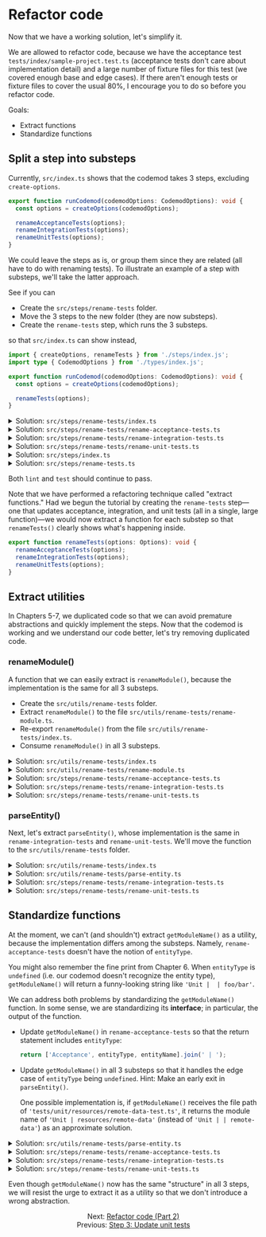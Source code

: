 # Refactor code

Now that we have a working solution, let's simplify it.

We are allowed to refactor code, because we have the acceptance test `tests/index/sample-project.test.ts` (acceptance tests don't care about implementation detail) and a large number of fixture files for this test (we covered enough base and edge cases). If there aren't enough tests or fixture files to cover the usual 80%, I encourage you to do so before you refactor code.

Goals:

- Extract functions
- Standardize functions


## Split a step into substeps

Currently, `src/index.ts` shows that the codemod takes 3 steps, excluding `create-options`.

```ts
export function runCodemod(codemodOptions: CodemodOptions): void {
  const options = createOptions(codemodOptions);

  renameAcceptanceTests(options);
  renameIntegrationTests(options);
  renameUnitTests(options);
}
```

We could leave the steps as is, or group them since they are related (all have to do with renaming tests). To illustrate an example of a step with substeps, we'll take the latter approach.

See if you can

- Create the `src/steps/rename-tests` folder.
- Move the 3 steps to the new folder (they are now substeps).
- Create the `rename-tests` step, which runs the 3 substeps.

so that `src/index.ts` can show instead,

```ts
import { createOptions, renameTests } from './steps/index.js';
import type { CodemodOptions } from './types/index.js';

export function runCodemod(codemodOptions: CodemodOptions): void {
  const options = createOptions(codemodOptions);

  renameTests(options);
}
```

<details>

<summary>Solution: <code>src/steps/rename-tests/index.ts</code></summary>

```ts
export * from './rename-acceptance-tests.js';
export * from './rename-integration-tests.js';
export * from './rename-unit-tests.js';
```

</details>

<details>

<summary>Solution: <code>src/steps/rename-tests/rename-acceptance-tests.ts</code></summary>

The code below shows only the lines that need to be changed after we move the file.

```diff
- import type { Options } from '../types/index.js';
+ import type { Options } from '../../types/index.js';
```

</details>

<details>

<summary>Solution: <code>src/steps/rename-tests/rename-integration-tests.ts</code></summary>

The code below shows only the lines that need to be changed after we move the file.

```diff
- import type { Options } from '../types/index.js';
+ import type { Options } from '../../types/index.js';
```

</details>

<details>

<summary>Solution: <code>src/steps/rename-tests/rename-unit-tests.ts</code></summary>

The code below shows only the lines that need to be changed after we move the file.

```diff
- import type { Options } from '../types/index.js';
+ import type { Options } from '../../types/index.js';
```

</details>

<details>

<summary>Solution: <code>src/steps/index.ts</code></summary>

```diff
export * from './create-options.js';
- export * from './rename-acceptance-tests.js';
- export * from './rename-integration-tests.js';
- export * from './rename-unit-tests.js';
+ export * from './rename-tests.js';
```

</details>

<details>

<summary>Solution: <code>src/steps/rename-tests.ts</code></summary>

```ts
import type { Options } from '../types/index.js';
import {
  renameAcceptanceTests,
  renameIntegrationTests,
  renameUnitTests,
} from './rename-tests/index.js';

export function renameTests(options: Options): void {
  renameAcceptanceTests(options);
  renameIntegrationTests(options);
  renameUnitTests(options);
}
```

</details>

Both `lint` and `test` should continue to pass.

Note that we have performed a refactoring technique called "extract functions." Had we begun the tutorial by creating the `rename-tests` step—one that updates acceptance, integration, and unit tests (all in a single, large function)—we would now extract a function for each substep so that `renameTests()` clearly shows what's happening inside.

```ts
export function renameTests(options: Options): void {
  renameAcceptanceTests(options);
  renameIntegrationTests(options);
  renameUnitTests(options);
}
```


## Extract utilities

In Chapters 5-7, we duplicated code so that we can avoid premature abstractions and quickly implement the steps. Now that the codemod is working and we understand our code better, let's try removing duplicated code.


### renameModule()

A function that we can easily extract is `renameModule()`, because the implementation is the same for all 3 substeps.

- Create the `src/utils/rename-tests` folder.
- Extract `renameModule()` to the file `src/utils/rename-tests/rename-module.ts`.
- Re-export `renameModule()` from the file `src/utils/rename-tests/index.ts`.
- Consume `renameModule()` in all 3 substeps.

<details>

<summary>Solution: <code>src/utils/rename-tests/index.ts</code></summary>

```ts
export * from './rename-module.js';
```

</details>

<details>

<summary>Solution: <code>src/utils/rename-tests/rename-module.ts</code></summary>

```ts
import { AST } from '@codemod-utils/ast-javascript';

type Data = {
  isTypeScript: boolean;
  moduleName: string;
};

export function renameModule(file: string, data: Data): string {
  const traverse = AST.traverse(data.isTypeScript);

  const ast = traverse(file, {
    visitCallExpression(node) {
      if (
        node.value.callee.type !== 'Identifier' ||
        node.value.callee.name !== 'module'
      ) {
        return false;
      }

      if (node.value.arguments.length !== 2) {
        return false;
      }

      switch (node.value.arguments[0].type) {
        case 'Literal': {
          node.value.arguments[0] = AST.builders.literal(data.moduleName);

          break;
        }

        case 'StringLiteral': {
          node.value.arguments[0] = AST.builders.stringLiteral(data.moduleName);

          break;
        }
      }

      return false;
    },
  });

  return AST.print(ast);
}
```

</details>

<details>

<summary>Solution: <code>src/steps/rename-tests/rename-acceptance-tests.ts</code></summary>

```diff
import { readFileSync, writeFileSync } from 'node:fs';
import { join } from 'node:path';

- import { AST } from '@codemod-utils/ast-javascript';
import { findFiles, parseFilePath } from '@codemod-utils/files';

import type { Options } from '../../types/index.js';
+ import { renameModule } from '../../utils/rename-tests/index.js';

- type Data = {
-   isTypeScript: boolean;
-   moduleName: string;
- };
- 
function getModuleName(filePath: string): string {
  // ...
}

- function renameModule(file: string, data: Data): string {
-   // ...
- }
- 
export function renameAcceptanceTests(options: Options): void {
  // ...
}
```

</details>

<details>

<summary>Solution: <code>src/steps/rename-tests/rename-integration-tests.ts</code></summary>

```diff
import { readFileSync, writeFileSync } from 'node:fs';
import { join } from 'node:path';

- import { AST } from '@codemod-utils/ast-javascript';
import { findFiles, parseFilePath } from '@codemod-utils/files';

import type { Options } from '../../types/index.js';
+ import { renameModule } from '../../utils/rename-tests/index.js';

- type Data = {
-   isTypeScript: boolean;
-   moduleName: string;
- };
- 
const folderToEntityType = new Map([
  // ...
]);

function parseEntity(dir: string): {
  // ...
}

function getModuleName(filePath: string): string {
  // ...
}

- function renameModule(file: string, data: Data): string {
-   // ...
- }
- 
export function renameIntegrationTests(options: Options): void {
  // ...
}
```

</details>

<details>

<summary>Solution: <code>src/steps/rename-tests/rename-unit-tests.ts</code></summary>

```diff
import { readFileSync, writeFileSync } from 'node:fs';
import { join } from 'node:path';

- import { AST } from '@codemod-utils/ast-javascript';
import { findFiles, parseFilePath } from '@codemod-utils/files';

import type { Options } from '../../types/index.js';
+ import { renameModule } from '../../utils/rename-tests/index.js';

- type Data = {
-   isTypeScript: boolean;
-   moduleName: string;
- };
- 
const folderToEntityType = new Map([
  // ...
]);

function parseEntity(dir: string): {
  // ...
}

function getModuleName(filePath: string): string {
  // ...
}

- function renameModule(file: string, data: Data): string {
-   // ...
- }
- 
export function renameUnitTests(options: Options): void {
  // ...
}
```

</details>


### parseEntity()

Next, let's extract `parseEntity()`, whose implementation is the same in `rename-integration-tests` and `rename-unit-tests`. We'll move the function to the `src/utils/rename-tests` folder.

<details>

<summary>Solution: <code>src/utils/rename-tests/index.ts</code></summary>

```diff
+ export * from './parse-entity.js';
export * from './rename-module.js';
```

</details>

<details>

Note, `parseEntity()` has an additional argument called `folderToEntityType`.

<summary>Solution: <code>src/utils/rename-tests/parse-entity.ts</code></summary>

```ts
export function parseEntity(
  dir: string,
  folderToEntityType: Map<string, string>,
): {
  entityType: string | undefined;
  remainingPath: string;
} {
  const [folder, ...remainingPaths] = dir.split('/');
  const entityType = folderToEntityType.get(folder!);

  return {
    entityType,
    remainingPath: remainingPaths.join('/'),
  };
}
```

</details>

<details>

<summary>Solution: <code>src/steps/rename-tests/rename-integration-tests.ts</code></summary>

```diff
import { readFileSync, writeFileSync } from 'node:fs';
import { join } from 'node:path';

import { findFiles, parseFilePath } from '@codemod-utils/files';

import type { Options } from '../../types/index.js';
- import { renameModule } from '../../utils/rename-tests/index.js';
+ import { parseEntity, renameModule } from '../../utils/rename-tests/index.js';

const folderToEntityType = new Map([
  // ...
]);

- function parseEntity(dir: string): {
-   // ...
- }
- 
function getModuleName(filePath: string): string {
  let { dir, name } = parseFilePath(filePath);

  dir = dir.replace(/^tests\/integration(\/)?/, '');
  name = name.replace(/-test$/, '');

-   const { entityType, remainingPath } = parseEntity(dir);
+   const { entityType, remainingPath } = parseEntity(dir, folderToEntityType);
  const entityName = join(remainingPath, name);

  // a.k.a. friendlyTestDescription
  return ['Integration', entityType, entityName].join(' | ');
}

export function renameIntegrationTests(options: Options): void {
  // ...
}
```

</details>

<details>

<summary>Solution: <code>src/steps/rename-tests/rename-unit-tests.ts</code></summary>

```diff
import { readFileSync, writeFileSync } from 'node:fs';
import { join } from 'node:path';

import { findFiles, parseFilePath } from '@codemod-utils/files';

import type { Options } from '../../types/index.js';
- import { renameModule } from '../../utils/rename-tests/index.js';
+ import { parseEntity, renameModule } from '../../utils/rename-tests/index.js';

const folderToEntityType = new Map([
  // ...
]);

- function parseEntity(dir: string): {
-   // ...
- }
- 
function getModuleName(filePath: string): string {
  let { dir, name } = parseFilePath(filePath);

  dir = dir.replace(/^tests\/unit(\/)?/, '');
  name = name.replace(/-test$/, '');

-   const { entityType, remainingPath } = parseEntity(dir);
+   const { entityType, remainingPath } = parseEntity(dir, folderToEntityType);
  const entityName = join(remainingPath, name);

  // a.k.a. friendlyTestDescription
  return ['Unit', entityType, entityName].join(' | ');
}

export function renameUnitTests(options: Options): void {
  // ...
}
```

</details>


## Standardize functions

At the moment, we can't (and shouldn't) extract `getModuleName()` as a utility, because the implementation differs among the substeps. Namely, `rename-acceptance-tests` doesn't have the notion of `entityType`.

You might also remember the fine print from Chapter 6. When `entityType` is `undefined` (i.e. our codemod doesn't recognize the entity type), `getModuleName()` will return a funny-looking string like `'Unit |  | foo/bar'`.

We can address both problems by standardizing the `getModuleName()` function. In some sense, we are standardizing its **interface**; in particular, the output of the function.

- Update `getModuleName()` in `rename-acceptance-tests` so that the return statement includes `entityType`:

    ```ts
    return ['Acceptance', entityType, entityName].join(' | ');
    ```

- Update `getModuleName()` in all 3 substeps so that it handles the edge case of `entityType` being `undefined`. Hint: Make an early exit in `parseEntity()`.

    One possible implementation is, if `getModuleName()` receives the file path of `'tests/unit/resources/remote-data-test.ts'`, it returns the module name of `'Unit | resources/remote-data'` (instead of `'Unit | | remote-data'`) as an approximate solution.

<details>

<summary>Solution: <code>src/utils/rename-tests/parse-entity.ts</code></summary>

```diff
export function parseEntity(
  dir: string,
  folderToEntityType: Map<string, string>,
): {
  entityType: string | undefined;
  remainingPath: string;
} {
  const [folder, ...remainingPaths] = dir.split('/');
  const entityType = folderToEntityType.get(folder!);

+   if (entityType === undefined) {
+     return {
+       entityType,
+       remainingPath: dir,
+     };
+   }
+ 
  return {
    entityType,
    remainingPath: remainingPaths.join('/'),
  };
}
```

</details>

<details>

<summary>Solution: <code>src/steps/rename-tests/rename-acceptance-tests.ts</code></summary>

```diff
import { readFileSync, writeFileSync } from 'node:fs';
import { join } from 'node:path';

import { findFiles, parseFilePath } from '@codemod-utils/files';

import type { Options } from '../../types/index.js';
- import { renameModule } from '../../utils/rename-tests/index.js';
+ import { parseEntity, renameModule } from '../../utils/rename-tests/index.js';
+ 
+ const folderToEntityType = new Map<string, string>();

function getModuleName(filePath: string): string {
  let { dir, name } = parseFilePath(filePath);

  dir = dir.replace(/^tests\/acceptance(\/)?/, '');
  name = name.replace(/-test$/, '');

-   const entityName = join(dir, name);
+   const { entityType, remainingPath } = parseEntity(dir, folderToEntityType);
+   const entityName = join(remainingPath, name);

  // a.k.a. friendlyTestDescription
-   return ['Acceptance', entityName].join(' | ');
+   return ['Acceptance', entityType, entityName].filter(Boolean).join(' | ');
}

export function renameAcceptanceTests(options: Options): void {
  // ...
}
```

</details>

<details>

<summary>Solution: <code>src/steps/rename-tests/rename-integration-tests.ts</code></summary>

```diff
import { readFileSync, writeFileSync } from 'node:fs';
import { join } from 'node:path';

import { findFiles, parseFilePath } from '@codemod-utils/files';

import type { Options } from '../../types/index.js';
import { parseEntity, renameModule } from '../../utils/rename-tests/index.js';

const folderToEntityType = new Map([
  // ...
]);

function getModuleName(filePath: string): string {
  let { dir, name } = parseFilePath(filePath);

  dir = dir.replace(/^tests\/integration(\/)?/, '');
  name = name.replace(/-test$/, '');

  const { entityType, remainingPath } = parseEntity(dir, folderToEntityType);
  const entityName = join(remainingPath, name);

  // a.k.a. friendlyTestDescription
-   return ['Integration', entityType, entityName].join(' | ');
+   return ['Integration', entityType, entityName].filter(Boolean).join(' | ');
}

export function renameIntegrationTests(options: Options): void {
  // ...
}
```

</details>

<details>

<summary>Solution: <code>src/steps/rename-tests/rename-unit-tests.ts</code></summary>

```diff
import { readFileSync, writeFileSync } from 'node:fs';
import { join } from 'node:path';

import { findFiles, parseFilePath } from '@codemod-utils/files';

import type { Options } from '../../types/index.js';
import { parseEntity, renameModule } from '../../utils/rename-tests/index.js';

const folderToEntityType = new Map([
  // ...
]);

function getModuleName(filePath: string): string {
  let { dir, name } = parseFilePath(filePath);

  dir = dir.replace(/^tests\/unit(\/)?/, '');
  name = name.replace(/-test$/, '');

  const { entityType, remainingPath } = parseEntity(dir, folderToEntityType);
  const entityName = join(remainingPath, name);

  // a.k.a. friendlyTestDescription
-   return ['Unit', entityType, entityName].join(' | ');
+   return ['Unit', entityType, entityName].filter(Boolean).join(' | ');
}

export function renameUnitTests(options: Options): void {
  // ...
}
```

</details>

Even though `getModuleName()` now has the same "structure" in all 3 steps, we will resist the urge to extract it as a utility so that we don't introduce a wrong abstraction.


<div align="center">
  <div>
    Next: <a href="./09-refactor-code-part-2.md">Refactor code (Part 2)</a>
  </div>
  <div>
    Previous: <a href="./07-step-3-update-unit-tests.md">Step 3: Update unit tests</a>
  </div>
</div>
